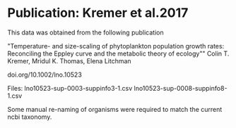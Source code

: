 # Publication: Kremer et al.2017

This data was obtained from the following publication

"Temperature- and size-scaling of phytoplankton population growth rates: Reconciling the Eppley curve and the metabolic theory of ecology""
Colin T. Kremer, Mridul K. Thomas, Elena Litchman

doi.org/10.1002/lno.10523

Files:
lno10523-sup-0003-suppinfo3-1.csv
lno10523-sup-0008-suppinfo8-1.csv

Some manual re-naming of organisms were required to match the current ncbi taxonomy.